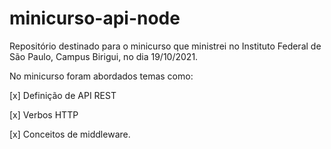 # minicurso-api-node
Repositório destinado para o minicurso que ministrei no Instituto Federal de São Paulo, Campus Birigui, no dia 19/10/2021.

No minicurso foram abordados temas como:

[x] Definição de API REST

[x] Verbos HTTP 

[x] Conceitos de middleware. 
